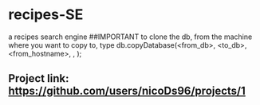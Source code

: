 # recipes-SE
a recipes search engine
##IMPORTANT
to clone the db, from the machine where you want to copy to, type
db.copyDatabase(<from_db>, <to_db>, <from_hostname>, <username>, <password>);
  
## Project link: https://github.com/users/nicoDs96/projects/1
